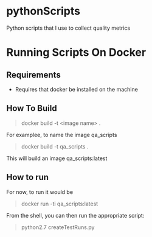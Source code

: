 # pythonScripts
Python scripts that I use to collect quality metrics


# Running Scripts On Docker

## Requirements

* Requires that docker be installed on the machine

## How To Build

> docker build -t \<image name\> .

For examplee, to name the image qa_scripts
> docker build -t qa_scripts .

This will build an image qa_scripts:latest


## How to run

For now, to run it would be

> docker run -ti qa_scripts:latest

From the shell, you can then run the appropriate script:

> python2.7 createTestRuns.py
